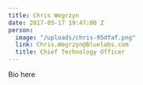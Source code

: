 ```yaml
---
title: Chris Wegrzyn
date: 2017-05-17 19:47:00 Z
person:
  image: "/uploads/chris-95dfaf.png"
  link: Chris.Wegrzyn@Bluelabs.com
  title: Chief Technology Officer
---
```


Bio here